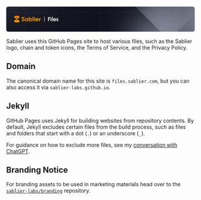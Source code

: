 ![Sablier Branding](/banner-files.png)

Sablier uses this GitHub Pages site to host various files, such as the Sablier logo, chain and token icons, the Terms of
Service, and the Privacy Policy.

## Domain

The canonical domain name for this site is `files.sablier.com`, but you can also access it via `sablier-labs.github.io`.

## Jekyll

GitHub Pages uses Jekyll for building websites from repository contents. By default, Jekyll excludes certain files from
the build process, such as files and folders that start with a dot (`.`) or an underscore (`_`).

For guidance on how to exclude more files, see my
[conversation with ChatGPT](https://chat.openai.com/share/ebb35efe-114f-4924-a15e-d68db3733163).

## Branding Notice

For branding assets to be used in marketing materials head over to the
[`sablier-labs/branding`](github.com/sablier-labs/branding) repository.
